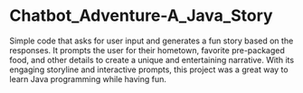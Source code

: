 # Chatbot_Adventure-A_Java_Story
Simple code that asks for user input and generates a fun story based on the responses. It prompts the user for their hometown, favorite pre-packaged food, and other details to create a unique and entertaining narrative. With its engaging storyline and interactive prompts, this project was a great way to learn Java programming while having fun.

